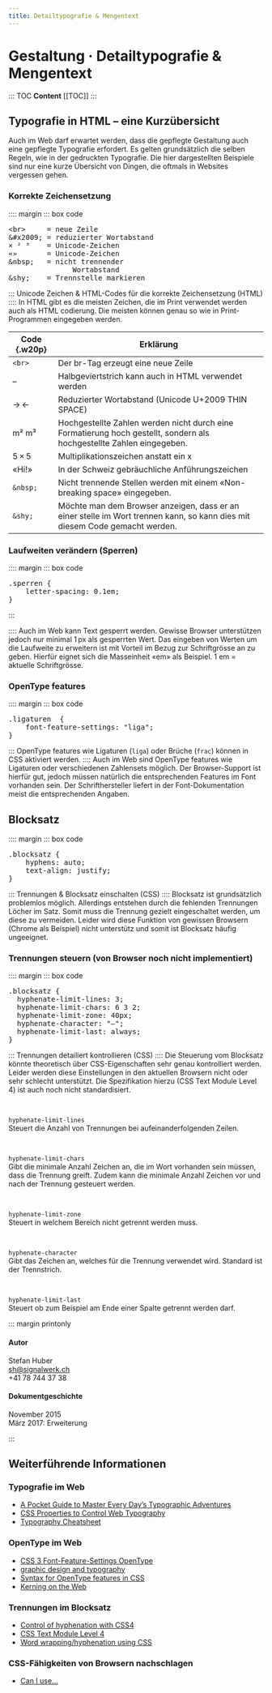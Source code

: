 ```yaml
---
title: Detailtypografie & Mengentext
---
```

# Gestaltung · Detailtypografie & Mengentext

::: TOC
**Content**
[[TOC]]
:::
<div class='header'></div>



## Typografie in HTML – eine Kurzübersicht
Auch im Web darf erwartet werden, dass die gepflegte Gestaltung auch eine gepflegte Typografie erfordert. Es gelten grundsätzlich die selben Regeln, wie in der gedruckten Typografie.
Die hier dargestellten Beispiele sind nur eine kurze Übersicht von Dingen, die oftmals in Websites vergessen gehen.


### Korrekte Zeichensetzung
:::: margin
::: box code
<pre>
&lt;br&gt;     = neue Zeile
&amp;#x2009; = reduzierter Wortabstand
× ² ³    = Unicode-Zeichen
«»       = Unicode-Zeichen
&amp;nbsp;   = nicht trennender
               Wortabstand
&amp;shy;    = Trennstelle markieren
</pre>
:::
Unicode Zeichen & HTML-Codes für die korrekte Zeichensetzung (HTML)
::::
In HTML gibt es die meisten Zeichen, die im Print verwendet werden auch als HTML codierung. Die meisten können genau so wie in Print-Programmen eingegeben werden.

| Code {.w20p}    | Erklärung                                                                                                                    |
|--------|------------------------------------------------------------------------------------------------------------------------------|
| `<br>`   | Der br-Tag erzeugt eine neue Zeile                                                                                           |
| –      | Halbgeviertstrich  kann auch in HTML verwendet werden                                                                        |
| → ←    | Reduzierter Wortabstand (Unicode U+2009 THIN SPACE)                                                                          |
| m² m³  | Hochgestellte Zahlen werden nicht durch eine Formatierung hoch gestellt, sondern als hochgestellte Zahlen eingegeben.       |
| 5 × 5  | Multiplikationszeichen anstatt ein x                                                                                         |
| «Hi!»  | In der Schweiz gebräuchliche Anführungszeichen                                                                               |
| `&nbsp;` | Nicht trennende Stellen werden mit einem «Non-breaking space» eingegeben.                                                   |
| `&shy;`  | Möchte man dem Browser anzeigen, dass er an einer stelle im Wort trennen kann, so kann dies mit diesem Code gemacht werden. |






### Laufweiten verändern (Sperren)
:::: margin
::: box code
<pre>
.sperren {
    letter-spacing: 0.1em;
}
</pre>
:::

::::
Auch im Web kann Text gesperrt werden. Gewisse Browser unterstützen jedoch nur minimal 1 px als gesperrten Wert.
Das eingeben von Werten um die Laufweite zu erweitern ist mit Vorteil im Bezug zur Schriftgrösse an zu geben. Hierfür eignet sich die Masseinheit «em» als Beispiel. 1 em = aktuelle Schriftgrösse.



### OpenType features
:::: margin
::: box code
<pre>
.ligaturen  {
    font-feature-settings: "liga";
}
</pre>
:::
OpenType features wie Ligaturen (`liga`) oder Brüche (`frac`) können in CSS aktiviert werden.
::::
Auch im Web sind OpenType features wie Ligaturen oder verschiedenen Zahlensets möglich. Der Browser-Support ist hierfür gut, jedoch müssen natürlich die entsprechenden Features im Font vorhanden sein. Der Schrifthersteller liefert in der Font-Dokumentation meist die entsprechenden Angaben.


<div class='header'></div>




## Blocksatz
:::: margin
::: box code
<pre>
.blocksatz {
    hyphens: auto;
    text-align: justify;
}
</pre>
:::
Trennungen & Blocksatz einschalten (CSS)
::::
Blocksatz ist grundsätzlich problemlos möglich. Allerdings entstehen durch die fehlenden Trennungen Löcher im Satz. Somit muss die Trennung gezielt eingeschaltet werden, um diese zu vermeiden. Leider wird diese Funktion von gewissen Browsern (Chrome als Beispiel) nicht unterstütz und somit ist Blocksatz häufig ungeeignet.

### Trennungen steuern (von Browser noch nicht implementiert)
:::: margin
::: box code
<pre>
.blocksatz {
  hyphenate-limit-lines: 3;
  hyphenate-limit-chars: 6 3 2;
  hyphenate-limit-zone: 40px;
  hyphenate-character: "–";
  hyphenate-limit-last: always;
}
</pre>
:::
Trennungen detailiert kontrollieren (CSS)
::::
Die Steuerung vom Blocksatz könnte theoretisch über CSS-Eigenschaften sehr genau kontrolliert werden. Leider werden diese Einstellungen in den aktuellen Browsern nicht oder sehr schlecht unterstützt. Die Spezifikation hierzu (CSS Text Module Level 4) ist auch noch nicht standardisiert.

<br>

`hyphenate-limit-lines` <br>
Steuert die Anzahl von Trennungen bei aufeinanderfolgenden Zeilen.

<br>

`hyphenate-limit-chars` <br>
Gibt die minimale Anzahl Zeichen an, die im Wort vorhanden sein müssen, dass die Trennung greift. Zudem kann die minimale Anzahl Zeichen vor und nach der Trennung gesteuert werden.

<br>

`hyphenate-limit-zone` <br>
Steuert in welchem Bereich nicht getrennt werden muss.

<br>

`hyphenate-character` <br>
Gibt das Zeichen an, welches für die Trennung verwendet wird. Standard ist der Trennstrich.

<br>

`hyphenate-limit-last` <br>
Steuert ob zum Beispiel am Ende einer Spalte getrennt werden darf.



<div class='header'></div>

::: margin printonly
#### Autor
Stefan Huber  
sh@signalwerk.ch  
+41 78 744 37 38

#### Dokumentgeschichte
November 2015  
März 2017: Erweiterung

:::

## Weiterführende Informationen



### Typografie im Web
* [A Pocket Guide to Master Every Day’s Typographic Adventures](http://www.typogui.de/)
* [CSS Properties to Control Web Typography](http://www.sitepoint.com/css-properties-to-control-web-typography/)
* [Typography Cheatsheet](http://www.typewolf.com/cheatsheet)

### OpenType im Web
* [CSS 3 Font-Feature-Settings OpenType](http://clagnut.com/sandbox/css3/)
* [graphic design and typography](https://www.typotheque.com/articles/opentype_features_in_web_browsers_-_tests)
* [Syntax for OpenType features in CSS](https://helpx.adobe.com/typekit/using/open-type-syntax.html)
* [Kerning on the Web](http://blog.typekit.com/2014/02/05/kerning-on-the-web/)

### Trennungen im Blocksatz
* [Control of hyphenation with CSS4](http://generatedcontent.org/post/44751461516/finer-grained-control-of-hyphenation-with-css4)
* [CSS Text Module Level 4](https://drafts.csswg.org/css-text-4/)
* [Word wrapping/hyphenation using CSS](https://kenneth.io/blog/2012/03/04/word-wrapping-hypernation-using-css/)

### CSS-Fähigkeiten von Browsern nachschlagen
* [Can I use...](http://caniuse.com/)
